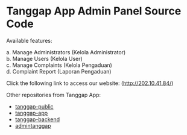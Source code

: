 # Tanggap App Admin Panel Source Code

Available features:

a. Manage Administrators (Kelola Administrator)<br>
b. Manage Users (Kelola User)<br>
c. Manage Complaints (Kelola Pengaduan)<br>
d. Complaint Report (Laporan Pengaduan)<br>

Click the following link to access our website: (http://202.10.41.84/)

Other repositories from Tanggap App:

- [tanggap-public](https://github.com/ndrrmdhn/tanggap-public)
- [tanggap-app](https://github.com/ndrrmdhn/tanggap-app)
- [tanggap-backend](https://github.com/ndrrmdhn/tanggap-app-backend)
- [admintanggap](https://github.com/ndrrmdhn/admintanggap)
